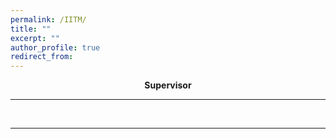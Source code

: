 ```yaml
---
permalink: /IITM/
title: ""
excerpt: ""
author_profile: true
redirect_from: 
---
```

<p align="center">
  <b>Supervisor</b>
</p>


***

<br>

---
